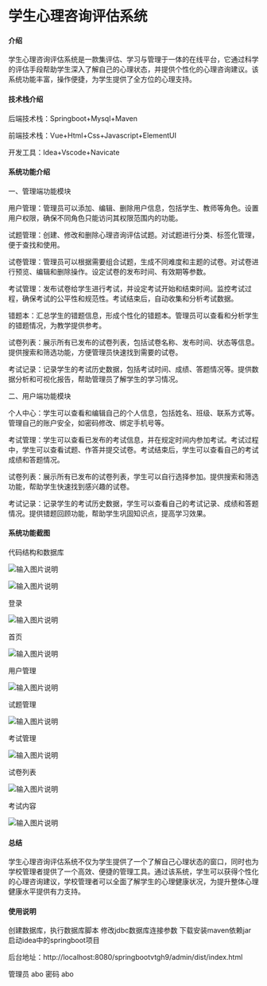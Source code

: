 # 学生心理咨询评估系统

#### 介绍
学生心理咨询评估系统是一款集评估、学习与管理于一体的在线平台，它通过科学的评估手段帮助学生深入了解自己的心理状态，并提供个性化的心理咨询建议。该系统功能丰富，操作便捷，为学生提供了全方位的心理支持。

#### 技术栈介绍

后端技术栈：Springboot+Mysql+Maven

前端技术栈：Vue+Html+Css+Javascript+ElementUI

开发工具：Idea+Vscode+Navicate


#### 系统功能介绍


一、管理端功能模块

用户管理：管理员可以添加、编辑、删除用户信息，包括学生、教师等角色。设置用户权限，确保不同角色只能访问其权限范围内的功能。

试题管理：创建、修改和删除心理咨询评估试题。对试题进行分类、标签化管理，便于查找和使用。

试卷管理：管理员可以根据需要组合试题，生成不同难度和主题的试卷。对试卷进行预览、编辑和删除操作。设定试卷的发布时间、有效期等参数。

考试管理：发布试卷给学生进行考试，并设定考试开始和结束时间。监控考试过程，确保考试的公平性和规范性。考试结束后，自动收集和分析考试数据。

错题本：汇总学生的错题信息，形成个性化的错题本。管理员可以查看和分析学生的错题情况，为教学提供参考。

试卷列表：展示所有已发布的试卷列表，包括试卷名称、发布时间、状态等信息。提供搜索和筛选功能，方便管理员快速找到需要的试卷。

考试记录：记录学生的考试历史数据，包括考试时间、成绩、答题情况等。提供数据分析和可视化报告，帮助管理员了解学生的学习情况。

二、用户端功能模块

个人中心：学生可以查看和编辑自己的个人信息，包括姓名、班级、联系方式等。管理自己的账户安全，如密码修改、绑定手机号等。

考试管理：学生可以查看已发布的考试信息，并在规定时间内参加考试。考试过程中，学生可以查看试题、作答并提交试卷。考试结束后，学生可以查看自己的考试成绩和答题情况。

试卷列表：展示所有已发布的试卷列表，学生可以自行选择参加。提供搜索和筛选功能，帮助学生快速找到感兴趣的试卷。

考试记录：记录学生的考试历史数据，学生可以查看自己的考试记录、成绩和答题情况。提供错题回顾功能，帮助学生巩固知识点，提高学习效果。

#### 系统功能截图

代码结构和数据库

![输入图片说明](images/91acd6efb0e5ed3ab309c7c57b29493.png)

![输入图片说明](images/613062ebe9c01ce80c2208f55030eba.png)

登录

![输入图片说明](images/2d6366b50772593ca9db4dabc3b7f8b.png)

首页

![输入图片说明](images/58fb30e4d9d99c0f63a2f18f76dfd24.png)

用户管理

![输入图片说明](images/10ef18282a0be599027dcad32742b34.png)

试题管理

![输入图片说明](images/dae4d7fc52dd7269719389ad044ad22.png)

考试管理

![输入图片说明](images/7f1f58d9bb6b308b4b52b9b16045371.png)

试卷列表

![输入图片说明](images/831d0bc7a93f770fdca714236709d99.png)

考试内容

![输入图片说明](images/5b6041470fec8e0cf19f57216edc12e.png)

#### 总结

学生心理咨询评估系统不仅为学生提供了一个了解自己心理状态的窗口，同时也为学校管理者提供了一个高效、便捷的管理工具。通过该系统，学生可以获得个性化的心理咨询建议，学校管理者可以全面了解学生的心理健康状况，为提升整体心理健康水平提供有力支持。


#### 使用说明

创建数据库，执行数据库脚本 修改jdbc数据库连接参数 下载安装maven依赖jar 启动idea中的springboot项目

后台地址：http://localhost:8080/springbootvtgh9/admin/dist/index.html

管理员  abo 密码 abo

